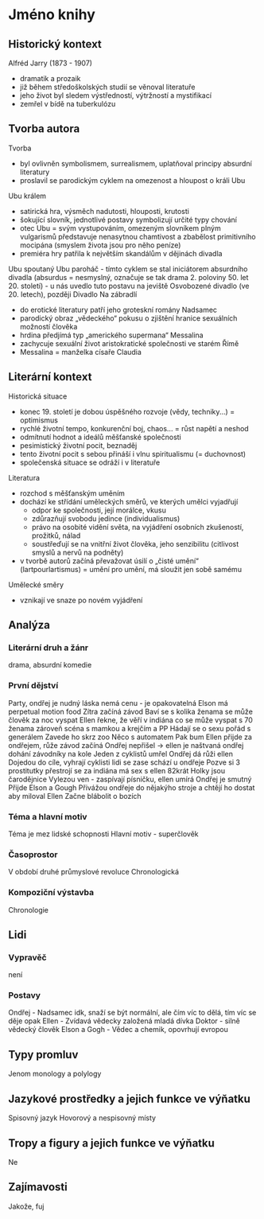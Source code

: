 # Jméno knihy

## Historický kontext
Alfréd Jarry (1873 - 1907)
- dramatik a prozaik
- již během středoškolských studií se věnoval literatuře
- jeho život byl sledem výstředností, výtržností a mystifikací
- zemřel v bídě na tuberkulózu

## Tvorba autora
Tvorba
- byl ovlivněn symbolismem, surrealismem, uplatňoval principy absurdní literatury
- proslavil se parodickým cyklem na omezenost a hloupost o králi Ubu

Ubu králem
- satirická hra, výsměch nadutosti, hlouposti, krutosti
- šokující slovník, jednotlivé postavy symbolizují určité typy chování
- otec Ubu = svým vystupováním, omezeným slovníkem plným vulgarismů představuje nenasytnou
  chamtivost a zbabělost primitivního mocipána (smyslem života jsou pro něho peníze)
- premiéra hry patřila k největším skandálům v dějinách divadla

Ubu spoutaný
Ubu paroháč
	- tímto cyklem se stal iniciátorem absurdního divadla (absurdus = nesmyslný, označuje se tak
	  drama 2. poloviny 50. let 20. století)
	- u nás uvedlo tuto postavu na jeviště Osvobozené divadlo (ve 20. letech), později Divadlo Na zábradlí

- do erotické literatury patří jeho groteskní romány
Nadsamec
- parodický obraz „vědeckého“ pokusu o zjištění hranice sexuálních možností člověka
- hrdina předjímá typ „amerického supermana“
Messalina
- zachycuje sexuální život aristokratické společnosti ve starém Římě
- Messalina = manželka císaře Claudia

## Literární kontext
Historická situace
- konec 19. století je dobou úspěšného rozvoje (vědy, techniky...) = optimismus
- rychlé životní tempo, konkurenční boj, chaos...  = růst napětí a neshod
- odmítnutí hodnot a ideálů měšťanské společnosti
- pesimistický životní pocit, beznaděj
- tento životní pocit s sebou přináší i vlnu spiritualismu (= duchovnost)
- společenská situace se odráží i v literatuře

Literatura
- rozchod s měšťanským uměním
- dochází ke střídání uměleckých směrů, ve kterých umělci vyjadřují
	- odpor ke společnosti, její morálce, vkusu
	- zdůrazňují svobodu jedince (individualismus)
	- právo na osobité vidění světa, na vyjádření osobních zkušeností, prožitků, nálad
	- soustřeďují se na vnitřní život člověka, jeho senzibilitu (citlivost smyslů a nervů na podněty)
- v tvorbě autorů začíná převažovat úsilí o „čisté umění“ (lartpourlartismus) = umění pro umění, má sloužit jen sobě samému


Umělecké směry
- vznikají ve snaze po novém vyjádření

## Analýza
### Literární druh a žánr
drama, absurdní komedie

### První dějství
Party, ondřej je nudný
láska nemá cenu - je opakovatelná
Elson má perpetual motion food
Zítra začíná závod
Baví se s kolika ženama se může člověk za noc vyspat
Ellen řekne, že věří v indiána co se může vyspat s 70 ženama zároveň
scéna s mamkou a krejčím a PP
Hádají se o sexu pořád s generálem
Zavede ho skrz zoo
Něco s automatem
Pak bum Ellen přijde za ondřejem, růže
závod začíná
Ondřej nepřišel -> ellen je naštvaná
ondřej dohání závodníky na kole
Jeden z cyklistů umřel
Ondřej dá růži ellen
Dojedou do cíle, vyhrají cyklisti
lidi se zase schází u ondřeje
Pozve si 3 prostitutky
přestrojí se za indiána
má sex s ellen
82krát
Holky jsou čarodějnice
Vylezou ven - zaspívají písničku, ellen umírá
Ondřej je smutný
Přijde Elson a Gough
Přivážou ondřeje do nějakýho stroje a chtějí ho dostat aby miloval Ellen
Začne blábolit o bozích

### Téma a hlavní motiv
Téma je mez lidské schopnosti
Hlavní motiv - superčlověk

### Časoprostor
V období druhé průmyslové revoluce
Chronologická

### Kompoziční výstavba
Chronologie

## Lidi
### Vypravěč
není
### Postavy
Ondřej - Nadsamec idk, snaží se být normální, ale čím víc to dělá, tím víc se děje opak
Ellen - Zvídavá vědecky založená mladá dívka
Doktor - silně vědecký člověk
Elson a Gogh - Vědec a chemik, opovrhují evropou

## Typy promluv
Jenom monology a polylogy

## Jazykové prostředky a jejich funkce ve výňatku
Spisovný jazyk
Hovorový a nespisovný místy

## Tropy a figury a jejich funkce ve výňatku
Ne

## Zajímavosti
Jakože, fuj